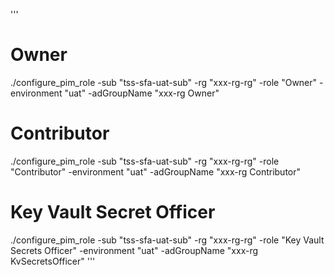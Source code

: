 '''
# Owner
./configure_pim_role -sub "tss-sfa-uat-sub" -rg "xxx-rg-rg" -role "Owner" -environment "uat" -adGroupName "xxx-rg Owner"


# Contributor
./configure_pim_role -sub "tss-sfa-uat-sub" -rg "xxx-rg-rg" -role "Contributor" -environment "uat" -adGroupName "xxx-rg Contributor"

# Key Vault Secret Officer
./configure_pim_role -sub "tss-sfa-uat-sub" -rg "xxx-rg-rg" -role "Key Vault Secrets Officer" -environment "uat" -adGroupName "xxx-rg KvSecretsOfficer"
'''